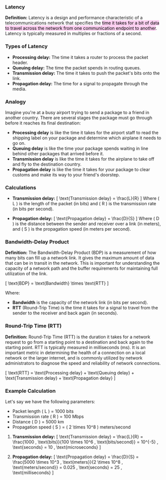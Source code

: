 ### Latency

**Definition:** Latency is a design and performance characteristic of a telecommunications network that specifies the <mark style="background: #FFB8EBA6;">time it takes for a bit of data to travel across the network from one communication endpoint to another</mark>. Latency is typically measured in multiples or fractions of a second.

### Types of Latency

- **Processing delay:** The time it takes a router to process the packet header.
- **Queuing delay:** The time the packet spends in routing queues.
- **Transmission delay:** The time it takes to push the packet's bits onto the link.
- **Propagation delay:** The time for a signal to propagate through the media.

### Analogy

Imagine you're at a busy airport trying to send a package to a friend in another country. There are several stages the package must go through before it reaches its final destination:
- **Processing delay** is like the time it takes for the airport staff to read the shipping label on your package and determine which airplane it needs to go on.
- **Queuing delay** is like the time your package spends waiting in line behind other packages that arrived before it.
- **Transmission delay** is like the time it takes for the airplane to take off and fly to the destination country.
- **Propagation delay** is like the time it takes for your package to clear customs and make its way to your friend's doorstep.

### Calculations

- **Transmission delay:** 
\[ \text{Transmission delay} = \frac{L}{R} \]
Where \( L \) is the length of the packet (in bits) and \( R \) is the transmission rate (in bits per second).

- **Propagation delay:** 
\[ \text{Propagation delay} = \frac{D}{S} \]
Where \( D \) is the distance between the sender and receiver over a link (in meters), and \( S \) is the propagation speed (in meters per second).

### Bandwidth-Delay Product

**Definition:** The Bandwidth-Delay Product (BDP) is a measurement of how many bits can fill up a network link. It gives the maximum amount of data that can be in transit in the network. This is important for understanding the capacity of a network path and the buffer requirements for maintaining full utilization of the link.

\[ \text{BDP} = \text{Bandwidth} \times \text{RTT} \]

Where:
- **Bandwidth** is the capacity of the network link (in bits per second).
- **RTT** (Round-Trip Time) is the time it takes for a signal to travel from the sender to the receiver and back again (in seconds).

### Round-Trip Time (RTT)

**Definition:** Round-Trip Time (RTT) is the duration it takes for a network request to go from a starting point to a destination and back again to the starting point. RTT is typically measured in milliseconds (ms). It is an important metric in determining the health of a connection on a local network or the larger internet, and is commonly utilized by network administrators to diagnose the speed and reliability of network connections.

\[ \text{RTT} = \text{Processing delay} + \text{Queuing delay} + \text{Transmission delay} + \text{Propagation delay} \]

### Example Calculation

Let's say we have the following parameters:
- Packet length \( L \) = 1000 bits
- Transmission rate \( R \) = 100 Mbps
- Distance \( D \) = 5000 km
- Propagation speed \( S \) = \( 2 \times 10^8 \) meters/second

1. **Transmission delay:**
\[ \text{Transmission delay} = \frac{L}{R} = \frac{1000 \, \text{bits}}{100 \times 10^6 \, \text{bits/second}} = 10^{-5} \, \text{seconds} = 10 \, \text{microseconds} \]

2. **Propagation delay:**
\[ \text{Propagation delay} = \frac{D}{S} = \frac{5000 \times 10^3 \, \text{meters}}{2 \times 10^8 \, \text{meters/second}} = 0.025 \, \text{seconds} = 25 \, \text{milliseconds} \]
